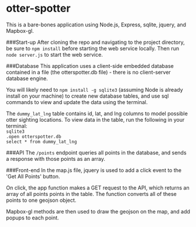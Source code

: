 # otter-spotter

This is a bare-bones application using Node.js, Express, sqlite, jquery, and Mapbox-gl.

###Start-up
After cloning the repo and navigating to the project directory, be sure to `npm install` before starting the web service locally. Then run `node server.js` to start the web service.

###Database
This application uses a client-side embedded database contained in a file (the otterspotter.db file) - there is no client-server database engine.

You will likely need to `npm install -g sqlite3` (assuming Node is already install on your machine) to create new database tables, and use sql commands to view and update the data using the terminal. 

The `dummy_lat_lng` table contains id, lat, and lng columns to model possible otter sighting locations. To view data in the table, run the following in your terminal:  
`sqlite3`  
`.open otterspotter.db`  
`select * from dummy_lat_lng`  

###API
The `/points` endpoint queries all points in the database, and sends a response with those points as an array.

###Front-end
In the map.js file, jquery is used to add a click event to the 'Get All Points' button. 

On click, the app function makes a GET request to the API, which returns an array of all points points in the table. The function converts all of these points to one geojson object.

Mapbox-gl methods are then used to draw the geojson on the map, and add popups to each point.

